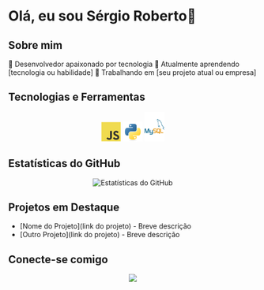 # Olá, eu sou Sérgio Roberto👋

## Sobre mim
🚀 Desenvolvedor apaixonado por tecnologia
🌱 Atualmente aprendendo [tecnologia ou habilidade]
💼 Trabalhando em [seu projeto atual ou empresa]

## Tecnologias e Ferramentas
<p align="center">
  <img src="https://raw.githubusercontent.com/devicons/devicon/master/icons/javascript/javascript-original.svg" alt="javascript" width="40" height="40"/>
  <img src="https://raw.githubusercontent.com/devicons/devicon/master/icons/python/python-original.svg" alt="python" width="40" height="40"/>
  <img src="https://raw.githubusercontent.com/devicons/devicon/master/icons/mysql/mysql-original-wordmark.svg"alt="MySQL" width="40" height="60"/>
  <!-- Adicione mais ícones conforme necessário -->
</p>

## Estatísticas do GitHub
<p align="center">
  <img src="https://github-readme-stats.vercel.app/api?username=seuusername&show_icons=true&theme=radical" alt="Estatísticas do GitHub"/>
</p>

## Projetos em Destaque
- [Nome do Projeto](link do projeto) - Breve descrição
- [Outro Projeto](link do projeto) - Breve descrição

## Conecte-se comigo
<p align="center">
  <a href="https://linkedin.com/in/sergiorssantana" target="_blank"><img src="https://img.shields.io/badge/-LinkedIn-%230077B5?style=for-the-badge&logo=linkedin&logoColor=white" target="_blank"></a>


